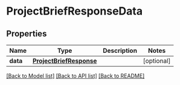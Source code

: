 # ProjectBriefResponseData

## Properties
Name | Type | Description | Notes
------------ | ------------- | ------------- | -------------
**data** | [**ProjectBriefResponse**](ProjectBriefResponse.md) |  | [optional] 

[[Back to Model list]](../README.md#documentation-for-models) [[Back to API list]](../README.md#documentation-for-api-endpoints) [[Back to README]](../README.md)

